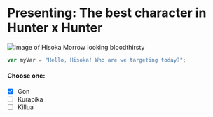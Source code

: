 # Presenting: The best character in Hunter x Hunter
![Image of Hisoka Morrow looking bloodthirsty](https://static.wikia.nocookie.net/hunterxhunter/images/2/29/Hisoka_Morow_YC_Portrait.png/revision/latest?cb=20190123172039)
``` javascript
var myVar = "Hello, Hisoka! Who are we targeting today?";
```
#### Choose one:
- [X] Gon
- [ ] Kurapika
- [ ] Killua
